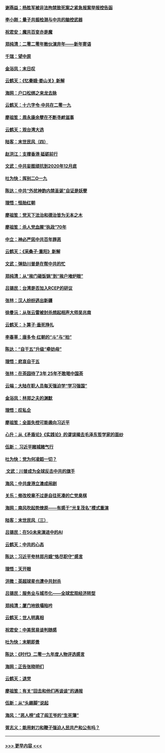 #### [谢燕益：杨胜军被非法拘禁致死案之紧急报案举报控告函](../pages/nsc993/n11756134.md?t=12311401) 
#### [李小刚：量子共振检测与中共的脑控武器](../pages/nsc993/n11754518.md?t=12311401) 
#### [祝君安：魔共百变亦是魔](../pages/nsc993/n11754469.md?t=12311401) 
#### [郑纯清：二零二零年散伙演弃年——新年寄语](../pages/nsc993/n11754195.md?t=12311401) 
#### [千瑞：望中原](../pages/nsc993/n11754159.md?t=12311401) 
#### [金浴凤：末日叹](../pages/nsc993/n11752359.md?t=12311401) 
#### [云鹤天：《忆秦娥‧娄山关》新解](../pages/nsc993/n11752348.md?t=12311401) 
#### [海网：户口松绑之来龙去脉](../pages/nsc993/n11752328.md?t=12311401) 
#### [云鹤天：十六字令‧中共在二零一九](../pages/nsc993/n11752305.md?t=12311401) 
#### [廖祖笙：周永康余孽在不断寻衅滋事](../pages/nsc993/n11751013.md?t=12311401) 
#### [云鹤天：观台湾大选](../pages/nsc993/n11751007.md?t=12311401) 
#### [陆客：末世民风（四）](../pages/nsc993/n11749203.md?t=12311401) 
#### [赵洪江：支撑香港 砥砺前行](../pages/nsc993/n11748482.md?t=12311401) 
#### [文武：中共妄图顽抗到2020年12月底](../pages/nsc993/n11748446.md?t=12311401) 
#### [吐为快：挥别二O一九](../pages/nsc993/n11748411.md?t=12311401) 
#### [陈达：中共“外扰神韵内禁圣诞”自证是妖孽](../pages/nsc993/n11748226.md?t=12311401) 
#### [理悟：怪胎红朝](../pages/nsc993/n11748206.md?t=12311401) 
#### [廖祖笙：党天下法治和德治皆为无本之木](../pages/nsc993/n11748135.md?t=12311401) 
#### [廖祖笙：杀人党血腥“执政”70年](../pages/nsc993/n11745144.md?t=12311401) 
#### [中立：神必严惩中共百年罪恶](../pages/nsc993/n11744970.md?t=12311401) 
#### [云鹤天：《采桑子‧重阳》新解](../pages/nsc993/n11744948.md?t=12311401) 
#### [文武：弹劾川普是在帮中共的忙](../pages/nsc993/n11744758.md?t=12311401) 
#### [郑纯清：从“挨门砸饭锅”到“挨户堵炉眼”](../pages/nsc993/n11744745.md?t=12311401) 
#### [吕锡民：台湾是否加入RCEP的研议](../pages/nsc993/n11744701.md?t=12311401) 
#### [张林：汉人纷纷逃出新疆](../pages/nsc993/n11743530.md?t=12311401) 
#### [徐曼沅：从张云雷被封杀想起相声大师吴兆南](../pages/nsc993/n11741816.md?t=12311401) 
#### [云鹤天：卜算子‧垂死挣扎](../pages/nsc993/n11739956.md?t=12311401) 
#### [李春草：唐多令‧红朝的“斗”与“拍”](../pages/nsc993/n11739830.md?t=12311401) 
#### [陈达：“自干五”升级“牵妨母”](../pages/nsc993/n11739724.md?t=12311401) 
#### [理悟：悲哀自干五](../pages/nsc993/n11739547.md?t=12311401) 
#### [张林：在茶园待了3年 25年不敢喝中国茶](../pages/nsc993/n11739240.md?t=12311401) 
#### [云端：大陆在职人员每天强迫学“学习强国”](../pages/nsc993/n11738735.md?t=12311401) 
#### [金浴凤：林郑之夫的渊默](../pages/nsc993/n11737735.md?t=12311401) 
#### [理悟：叹私企](../pages/nsc993/n11737715.md?t=12311401) 
#### [廖祖笙：全面失控可能袭向习近平](../pages/nsc993/n11737704.md?t=12311401) 
#### [心升：从《矛盾论》《实践论》的谬误揭去毛泽东哲学家的面纱](../pages/nsc993/n11736962.md?t=12311401) 
#### [伍新： 习近平赌城赌气行](../pages/nsc993/n11736929.md?t=12311401) 
#### [吐为快：党为何凌蹈一切？](../pages/nsc993/n11736915.md?t=12311401) 
#### [ 文武：川普成为全球反击中共的旗手](../pages/nsc993/n11736882.md?t=12311401) 
#### [海风：中共废港立澳成闹剧](../pages/nsc993/n11735857.md?t=12311401) 
#### [关乐：修改校章不过是自往死凑的亡党臭棋](../pages/nsc993/n11735097.md?t=12311401) 
#### [海网：南风吹起势燎原——有感于“光复茂名”模式重演](../pages/nsc993/n11732308.md?t=12311401) 
#### [陆客：末世民风（三）](../pages/nsc993/n11732211.md?t=12311401) 
#### [吕锡民：在5G未来演进中的AI](../pages/nsc993/n11730010.md?t=12311401) 
#### [云鹤天：中共的心态](../pages/nsc993/n11729906.md?t=12311401) 
#### [陈达：习近平夸林郑月娥“恪尽职守”感言](../pages/nsc993/n11729881.md?t=12311401) 
#### [理悟：天开眼](../pages/nsc993/n11729699.md?t=12311401) 
#### [洪微：英超球星也遭中共封杀](../pages/nsc993/n11727243.md?t=12311401) 
#### [吕锡民：服务业与城市化——全球宏观经济转型](../pages/nsc993/n11725845.md?t=12311401) 
#### [郑纯清：厦门地铁塌陷吟](../pages/nsc993/n11725813.md?t=12311401) 
#### [云鹤天：世人明真相](../pages/nsc993/n11725621.md?t=12311401) 
#### [祝君安：中美贸易谈判随感](../pages/nsc993/n11725609.md?t=12311401) 
#### [吐为快：末朝即景](../pages/nsc993/n11723365.md?t=12311401) 
#### [陈达：《时代》二零一九年度人物评选感言](../pages/nsc993/n11723337.md?t=12311401) 
#### [海网：正告张晓明们](../pages/nsc993/n11723228.md?t=12311401) 
#### [云鹤天：退党](../pages/nsc993/n11723056.md?t=12311401) 
#### [廖祖笙：有关“回去和他们再谈谈”的通报](../pages/nsc993/n11722442.md?t=12311401) 
#### [伍新：从“头踢脚”说起](../pages/nsc993/n11722429.md?t=12311401) 
#### [海风：“恶人榜”成了阎王爷的“生死簿”](../pages/nsc993/n11722272.md?t=12311401) 
#### [胥志义：能用剌刀和鞭子强迫人民共产和公有吗？](../pages/nsc993/n11720569.md?t=12311401) 

----
#### [ >>> 更早内容 <<< ](../indexes/nsc993-earlier.md)
